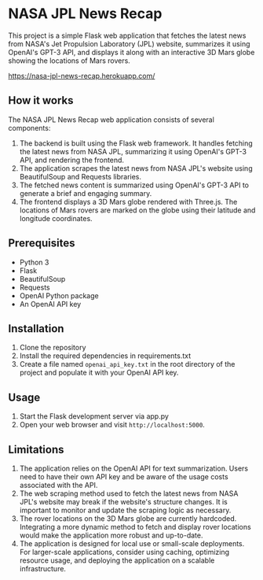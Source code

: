 # NASA JPL News Recap

This project is a simple Flask web application that fetches the latest news from NASA's Jet Propulsion Laboratory (JPL) website, summarizes it using OpenAI's GPT-3 API, and displays it along with an interactive 3D Mars globe showing the locations of Mars rovers.

https://nasa-jpl-news-recap.herokuapp.com/


## How it works

The NASA JPL News Recap web application consists of several components:

1. The backend is built using the Flask web framework. It handles fetching the latest news from NASA JPL, summarizing it using OpenAI's GPT-3 API, and rendering the frontend.
2. The application scrapes the latest news from NASA JPL's website using BeautifulSoup and Requests libraries.
3. The fetched news content is summarized using OpenAI's GPT-3 API to generate a brief and engaging summary.
4. The frontend displays a 3D Mars globe rendered with Three.js. The locations of Mars rovers are marked on the globe using their latitude and longitude coordinates.

## Prerequisites

- Python 3
- Flask
- BeautifulSoup
- Requests
- OpenAI Python package
- An OpenAI API key

## Installation

1. Clone the repository
2. Install the required dependencies in requirements.txt
3. Create a file named `openai_api_key.txt` in the root directory of the project and populate it with your OpenAI API key.

## Usage

1. Start the Flask development server via app.py
2. Open your web browser and visit `http://localhost:5000`.

## Limitations

1. The application relies on the OpenAI API for text summarization. Users need to have their own API key and be aware of the usage costs associated with the API.
2. The web scraping method used to fetch the latest news from NASA JPL's website may break if the website's structure changes. It is important to monitor and update the scraping logic as necessary.
3. The rover locations on the 3D Mars globe are currently hardcoded. Integrating a more dynamic method to fetch and display rover locations would make the application more robust and up-to-date.
4. The application is designed for local use or small-scale deployments. For larger-scale applications, consider using caching, optimizing resource usage, and deploying the application on a scalable infrastructure.
